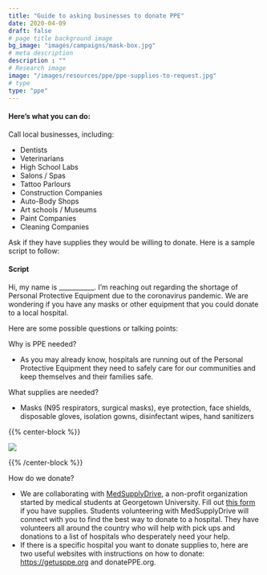 ```yaml
---
title: "Guide to asking businesses to donate PPE"
date: 2020-04-09
draft: false
# page title background image
bg_image: "images/campaigns/mask-box.jpg"
# meta description
description : ""
# Research image
image: "/images/resources/ppe/ppe-supplies-to-request.jpg"
# type
type: "ppe"
---
```


#### Here’s what you can do:

Call local businesses, including:

* Dentists
* Veterinarians
* High School Labs
* Salons / Spas
* Tattoo Parlours
* Construction Companies
* Auto-Body Shops
* Art schools / Museums
* Paint Companies
* Cleaning Companies

Ask if they have supplies they would be willing to donate. Here is a sample script to follow:

#### Script

Hi, my name is ___________. I’m reaching out regarding the shortage of Personal Protective Equipment due to the coronavirus pandemic. We are wondering if you have any masks or other equipment that you could donate to a local hospital. 

Here are some possible questions or talking points:

Why is PPE needed?

* As you may already know, hospitals are running out of the Personal Protective Equipment they need to safely care for our communities and keep themselves and their families safe.

What supplies are needed?

* Masks (N95 respirators, surgical masks), eye protection, face shields, disposable gloves, isolation gowns, disinfectant wipes, hand sanitizers

{{% center-block %}}

![](/images/resources/ppe/ppe-supplies-to-request.jpg)

{{% /center-block %}}

How do we donate?

* We are collaborating with [MedSupplyDrive](https://www.medicalsupplydrive.com/), a non-profit organization started by medical students at Georgetown University. Fill out [this form](https://docs.google.com/forms/d/1YSXn7vL6BaxqDXdiJkyYeJlsneW-ASFA7y7a3MUmQ_0/viewform?edit_requested=true) if you have supplies. Students volunteering with MedSupplyDrive will connect with you to find the best way to donate to a hospital. They have volunteers all around the country who will help with pick ups and donations to a list of hospitals who desperately need your help. 
* If there is a specific hospital you want to donate supplies to, here are two useful websites with instructions on how to donate: https://getusppe.org and donatePPE.org.
